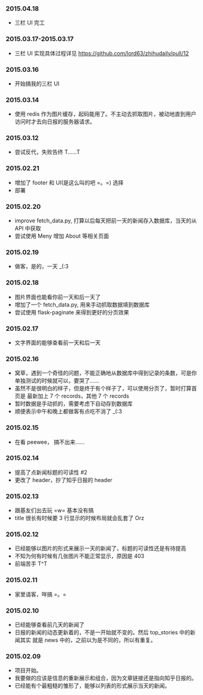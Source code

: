 ### 2015.04.18

* 三栏 UI 完工

### 2015.03.17-2015.03.17

* 三栏 UI 实现具体过程详见 <https://github.com/lord63/zhihudaily/pull/12>

### 2015.03.16

* 开始搞我的三栏 UI

### 2015.03.14

* 使用 redis 作为图片缓存，起码能用了。不主动去抓取图片，被动地直到用户访问时才去向日报的服务器请求。

### 2015.03.12

* 尝试反代，失败告终 T……T

### 2015.02.21

* 增加了 footer 和 UI(是这么叫的吧 =。=) 选择
* 部署

### 2015.02.20

* improve fetch_data.py, 打算以后每天把前一天的新闻存入数据库，当天的从 API 中获取
* 尝试使用 Meny 增加 About 等相关页面

### 2015.02.19

* 做客，是的，一天 _(:3

### 2015.02.18

* 图片界面也能看你前一天和后一天了
* 增加了一个 fetch_data.py, 用来手动抓取数据填到数据库
* 尝试使用 flask-paginate 来得到更好的分页效果

### 2015.02.17

* 文字界面的能够查看前一天和后一天

### 2015.02.16

* 窝草，遇到一个奇怪的问题，不能正确地从数据库中得到记录的条数，可是你单独测试的时候就可以，要哭了......
* 虽然不是很明白的样子，但是终于有个样子了，可以使用分页了，暂时打算首页是 最新加上 7 个 records，其他 7 个 records
* 暂时数据是手动抓的，需要考虑下自动存到数据库
* 顺便表示中午和晚上都做客有点吃不消了 _(:3

### 2015.02.15

* 在看 peewee， 搞不出来......

### 2015.02.14

* 提高了点新闻标题的可读性 #2
* 更改了 header，抄了知乎日报的 header

### 2015.02.13

* 跟基友们出去玩 =w= 基本没有搞
* title 很长有时候要 3 行显示的时候布局就会乱套了 Orz

### 2015.02.12

* 已经能够以图片的形式来展示一天的新闻了，标题的可读性还是有待提高
* 不知为何有时候有几张图片不能正常显示，原因是 403
* 前端苦手 T^T

### 2015.02.11

* 家里请客，咩搞  =。=

### 2015.02.10

* 已经能够查看前几天的新闻了
* 日报的新闻的动态更新着的，不是一开始就不变的。然后 top_stories 中的新闻其实
就是 news 中的，之前以为是不同的，所以有重复。

### 2015.02.09

* 项目开始。
* 我要做的应该是信息的重新展示和组合，因为文章链接还是指向知乎日报的。
* 已经能有个最粗糙的雏形了，能够以列表的形式展示当天的新闻。